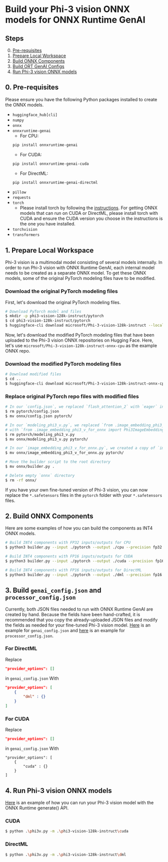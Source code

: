 # Build your Phi-3 vision ONNX models for ONNX Runtime GenAI

## Steps
0. [Pre-requisites](#pre-requisites)
1. [Prepare Local Workspace](#prepare-local-workspace)
2. [Build ONNX Components](#build-onnx-components)
3. [Build ORT GenAI Configs](#build-genai_configjson-and-processor_configjson)
4. [Run Phi-3 vision ONNX models](#run-phi-3-vision-onnx-models)

## 0. Pre-requisites

Please ensure you have the following Python packages installed to create the ONNX models.

- `huggingface_hub[cli]`
- `numpy`
- `onnx`
- `onnxruntime-genai`
    - For CPU:
    ```bash
    pip install onnxruntime-genai
    ```
    - For CUDA:
    ```bash
    pip install onnxruntime-genai-cuda
    ```
    - For DirectML: 
    ```bash
    pip install onnxruntime-genai-directml
    ```
- `pillow`
- `requests`
- `torch`
    - Please install torch by following the [instructions](https://pytorch.org/get-started/locally/). For getting ONNX models that can run on CUDA or DirectML, please install torch with CUDA and ensure the CUDA version you choose in the instructions is the one you have installed.
- `torchvision`
- `transformers`

## 1. Prepare Local Workspace

Phi-3 vision is a multimodal model consisting of several models internally. In order to run Phi-3 vision with ONNX Runtime GenAI, each internal model needs to be created as a separate ONNX model. To get these ONNX models, some of the original PyTorch modeling files have to be modified.

### Download the original PyTorch modeling files

First, let's download the original PyTorch modeling files.

```bash
# Download PyTorch model and files
$ mkdir -p phi3-vision-128k-instruct/pytorch
$ cd phi3-vision-128k-instruct/pytorch
$ huggingface-cli download microsoft/Phi-3-vision-128k-instruct --local-dir .
```

Now, let's download the modified PyTorch modeling files that have been uploaded to the Phi-3 vision ONNX repositories on Hugging Face. Here, let's use `microsoft/Phi-3-vision-128k-instruct-onnx-cpu` as the example ONNX repo.

### Download the modified PyTorch modeling files
```bash
# Download modified files
$ cd ..
$ huggingface-cli download microsoft/Phi-3-vision-128k-instruct-onnx-cpu --include onnx/* --local-dir .
```

### Replace original PyTorch repo files with modified files

```bash
# In our `config.json`, we replaced `flash_attention_2` with `eager` in `_attn_implementation`
$ rm pytorch/config.json
$ mv onnx/config.json pytorch/

# In our `modeling_phi3_v.py`, we replaced `from .image_embedding_phi3_v import Phi3ImageEmbedding`
# with `from .image_embedding_phi3_v_for_onnx import Phi3ImageEmbedding`
$ rm pytorch/modeling_phi3_v.py
$ mv onnx/modeling_phi3_v.py pytorch/

# In our `image_embedding_phi3_v_for_onnx.py`, we created a copy of `image_embedding_phi3_v.py` and modified it for exporting to ONNX
$ mv onnx/image_embedding_phi3_v_for_onnx.py pytorch/

# Move the builder script to the root directory
$ mv onnx/builder.py .

# Delete empty `onnx` directory
$ rm -rf onnx/
```

If you have your own fine-tuned version of Phi-3 vision, you can now replace the `*.safetensors` files in the `pytorch` folder with your `*.safetensors` files.

## 2. Build ONNX Components

Here are some examples of how you can build the components as INT4 ONNX models.

```bash
# Build INT4 components with FP32 inputs/outputs for CPU
$ python3 builder.py --input ./pytorch --output ./cpu --precision fp32 --execution_provider cpu
```

```bash
# Build INT4 components with FP16 inputs/outputs for CUDA
$ python3 builder.py --input ./pytorch --output ./cuda --precision fp16 --execution_provider cuda
```

```bash
# Build INT4 components with FP16 inputs/outputs for DirectML
$ python3 builder.py --input ./pytorch --output ./dml --precision fp16 --execution_provider dml
```

## 3. Build `genai_config.json` and `processor_config.json`

Currently, both JSON files needed to run with ONNX Runtime GenAI are created by hand. Because the fields have been hand-crafted, it is recommended that you copy the already-uploaded JSON files and modify the fields as needed for your fine-tuned Phi-3 vision model. [Here](https://huggingface.co/microsoft/Phi-3-vision-128k-instruct-onnx-cpu/blob/main/cpu-int4-rtn-block-32-acc-level-4/genai_config.json) is an example for `genai_config.json` and [here](https://huggingface.co/microsoft/Phi-3-vision-128k-instruct-onnx-cpu/blob/main/cpu-int4-rtn-block-32-acc-level-4/processor_config.json) is an example for `processor_config.json`.

### For DirectML
Replace
```json
"provider_options": []
```
in `genai_config.json` With
```json
"provider_options": [
    {
        "dml" : {}
    }
]
```

### For CUDA
Replace
```json
"provider_options": []
```
in `genai_config.json` With
```
"provider_options": [
    {
        "cuda" : {}
    }
]
```

## 4. Run Phi-3 vision ONNX models

[Here](https://github.com/microsoft/onnxruntime-genai/blob/main/examples/python/phi3v.py) is an example of how you can run your Phi-3 vision model with the ONNX Runtime generate() API.

### CUDA
```bash
$ python .\phi3v.py -m .\phi3-vision-128k-instruct\cuda
```

### DirectML

```bash
$ python .\phi3v.py -m .\phi3-vision-128k-instruct\dml
```